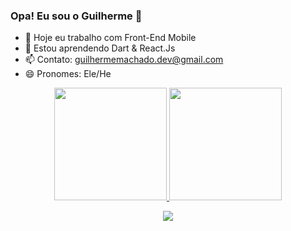 ### Opa! Eu sou o Guilherme 🙂

- 🔭 Hoje eu trabalho com Front-End Mobile
- 🌱 Estou aprendendo Dart & React.Js
- 📫 Contato: guilhermemachado.dev@gmail.com
- 😄 Pronomes: Ele/He

<div align="center">
  <a href="https://github.com/guilherme-CMachado">
  <img height="180em" src="https://github-readme-stats.vercel.app/api?username=guilherme-CMachado&show_icons=true&theme=cobalt&include_all_commits=true&count_private=true"/>
  <img height="180em" src="https://github-readme-stats.vercel.app/api/top-langs/?username=guilherme-CMachado&layout=compact&langs_count=7&theme=cobalt"/>
    
   [<img src="https://img.shields.io/badge/linkedin-%230077B5.svg?&style=for-the-badge&logo=linkedin&logoColor=white" />](https://www.linkedin.com/in/guilherme-cmachado/)
